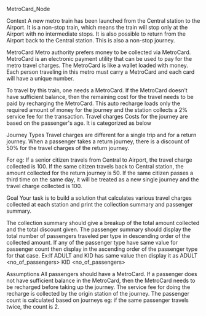 MetroCard_Node

Context
 A new metro train has been launched from the Central station to the Airport. It is a non-stop train, which means the train will stop only at the Airport with no intermediate stops. 
It is also possible to return from the Airport back to the Central station. This is also a non-stop journey.
 
MetroCard
 Metro authority prefers money to be collected via MetroCard. MetroCard is an electronic payment utility that can be used to pay for the metro travel charges. The MetroCard is like a wallet loaded with money. Each person traveling in this metro must carry a MetroCard and each card will have a unique number. 
 
 To travel by this train, one needs a MetroCard. If the MetroCard doesn’t have sufficient balance, then the remaining cost for the travel needs to be paid by recharging the MetroCard. This auto recharge loads only the required amount of money for the journey and the station collects a 2% service fee for the transaction. 
Travel charges
 Costs for the journey are based on the passenger's age. It is categorized as below
 

Journey Types
 Travel charges are different for a single trip and for a return journey. When a passenger takes a return journey, there is a discount of 50% for the travel charges of the return journey. 
 
 For eg: If a senior citizen travels from Central to Airport, the travel charge collected is 100. If the same citizen travels back to Central station,  the amount collected for the return journey is 50. If the same citizen passes a third time on the same day, it will be treated as a new single journey and the travel charge collected is 100.
 
Goal
 Your task is to build a solution that calculates various travel charges collected at each station and print the collection summary and passenger summary. 
 
 The collection summary should give a breakup of the total amount collected and the total discount given. 
 The passenger summary should display the total number of passengers traveled per type in descending order of the collected amount. 
 If any of the passenger type have same value for passenger count then display in the ascending order of the passenger type for that case. 
	Ex:If ADULT and KID has same value then display it as 
	ADULT <no_of_passengers>
	KID <no_of_passengers>
 
Assumptions
 All passengers should have a MetroCard. 
 If a passenger does not have sufficient balance in the MetroCard, then the MetroCard needs to be recharged before taking up the journey. 
 The service fee for doing the recharge is collected by the origin station of the journey. 
 The passenger count is calculated based on journeys eg: if the same passenger travels twice, the count is 2.
